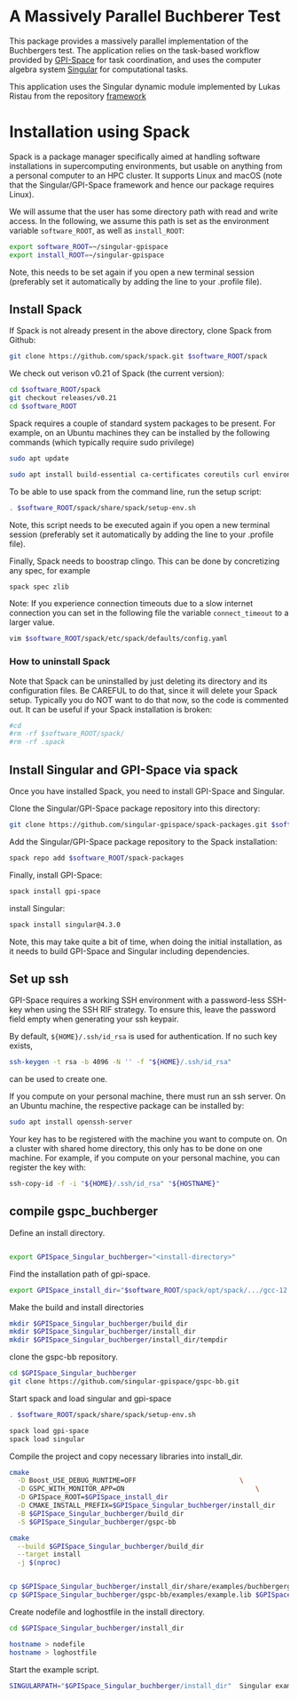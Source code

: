 # A Massively Parallel Buchberer Test

This package provides a massively parallel implementation of the Buchbergers test.
The application relies on the task-based workflow provided by [GPI-Space](http://www.gpi-space.de/) for task coordination, and uses the computer algebra  system [Singular](https://www.singular.uni-kl.de/) for computational tasks.

This application  uses the Singular dynamic module implemented by Lukas Ristau from  the repository
[framework](https://github.com/singular-gpispace/framework)  

# Installation using Spack
Spack is a package manager specifically aimed at handling software installations in supercomputing environments, but
usable on anything from a personal computer to an HPC cluster. It supports Linux and macOS (note that the Singular/GPI-Space
framework and hence our package requires Linux).

We will assume that the user has some directory path with read and
write access. In the following, we assume this path is set as the environment variable
`software_ROOT`, as well as `install_ROOT`:

```bash
export software_ROOT=~/singular-gpispace
export install_ROOT=~/singular-gpispace

```
Note, this needs to be set again if you open a new terminal session (preferably set it automatically by adding the line to your .profile file).

## Install Spack
If Spack is not already present in the above directory, clone Spack from Github:
```bash
git clone https://github.com/spack/spack.git $software_ROOT/spack

```
We check out verison v0.21 of Spack (the current version):
```bash
cd $software_ROOT/spack
git checkout releases/v0.21
cd $software_ROOT

```
Spack requires a couple of standard system packages to be present. For example, on an Ubuntu machines they can be installed by the following commands (which typically require sudo privilege)

```bash
sudo apt update

```
```bash
sudo apt install build-essential ca-certificates coreutils curl environment-modules gfortran git gpg lsb-release python3 python3-distutils python3-venv unzip zip

```

To be able to use spack from the command line, run the setup script:
```bash
. $software_ROOT/spack/share/spack/setup-env.sh

```
Note, this script needs to be executed again if you open a new terminal session (preferably set it automatically by adding the line to your .profile file).

Finally, Spack needs to boostrap clingo.  This can be done by concretizing any
spec, for example
```bash
spack spec zlib

```

Note: If you experience connection timeouts due to a slow internet connection you can set in the following file the variable `connect_timeout` to a larger value.
```bash
vim $software_ROOT/spack/etc/spack/defaults/config.yaml

```

### How to uninstall Spack
Note that Spack can be uninstalled by just deleting its directory and its configuration files. Be CAREFUL to do that, since it will delete your Spack setup. Typically you do NOT want to do that now, so the code is commented out. It can be useful if your Spack installation is broken:

```bash
#cd
#rm -rf $software_ROOT/spack/
#rm -rf .spack

```
## Install Singular and GPI-Space via spack

Once you have installed Spack, you need to install GPI-Space and Singular.

Clone the Singular/GPI-Space package repository into this directory:
```bash
git clone https://github.com/singular-gpispace/spack-packages.git $software_ROOT/spack-packages

```

Add the Singular/GPI-Space package repository to the Spack installation:
```bash
spack repo add $software_ROOT/spack-packages

```

Finally, install GPI-Space:
```bash
spack install gpi-space

```
install Singular:
```bash
spack install singular@4.3.0

```

Note, this may take quite a bit of time, when doing the initial installation, as it needs to build GPI-Space and Singular
including dependencies.

## Set up ssh

GPI-Space requires a working SSH environment with a password-less
SSH-key when using the SSH RIF strategy. To ensure this,
leave the password field empty when generating your ssh keypair.

By default, `${HOME}/.ssh/id_rsa` is used for authentication. If no such key exists,
```bash
ssh-keygen -t rsa -b 4096 -N '' -f "${HOME}/.ssh/id_rsa"

```
can be used to create one.

If you compute on your personal machine, there must run an ssh server. On an Ubuntu machine, the respective package can be installed by:

```bash
sudo apt install openssh-server

```

Your key has to be registered with the machine you want to compute on. On a cluster with shared home directory, this only has to be done on one machine. For example, if you compute on your personal machine, you can register the key with:
```bash
ssh-copy-id -f -i "${HOME}/.ssh/id_rsa" "${HOSTNAME}"

```

## compile gspc_buchberger


Define an install directory.
```bash

export GPISpace_Singular_buchberger="<install-directory>"

```

Find the installation path of gpi-space.
```bash
export GPISpace_install_dir="$software_ROOT/spack/opt/spack/.../gcc-12.2.0/gpi-space-23.06-..."

```

Make the build and install directories
```bash
mkdir $GPISpace_Singular_buchberger/build_dir
mkdir $GPISpace_Singular_buchberger/install_dir
mkdir $GPISpace_Singular_buchberger/install_dir/tempdir

```

clone the gspc-bb repository.
```bash
cd $GPISpace_Singular_buchberger
git clone https://github.com/singular-gpispace/gspc-bb.git

```

Start spack and load singular and gpi-space
```bash
. $software_ROOT/spack/share/spack/setup-env.sh

spack load gpi-space
spack load singular

```

Compile the project and copy necessary libraries into install_dir.
```bash
cmake                                                                         \
  -D Boost_USE_DEBUG_RUNTIME=OFF  					      \
  -D GSPC_WITH_MONITOR_APP=ON					              \
  -D GPISpace_ROOT=$GPISpace_install_dir                                      \
  -D CMAKE_INSTALL_PREFIX=$GPISpace_Singular_buchberger/install_dir           \
  -B $GPISpace_Singular_buchberger/build_dir                                  \
  -S $GPISpace_Singular_buchberger/gspc-bb

cmake                                                                         \
  --build $GPISpace_Singular_buchberger/build_dir                             \
  --target install                                                            \
  -j $(nproc)


cp $GPISpace_Singular_buchberger/install_dir/share/examples/buchbergergp.lib $GPISpace_Singular_buchberger/install_dir
cp $GPISpace_Singular_buchberger/gspc-bb/examples/example.lib $GPISpace_Singular_buchberger/install_dir

```

Create nodefile and loghostfile in the install directory.
```bash
cd $GPISpace_Singular_buchberger/install_dir

hostname > nodefile
hostname > loghostfile

```

Start the example script.
```bash
SINGULARPATH="$GPISpace_Singular_buchberger/install_dir"  Singular example.lib

```
